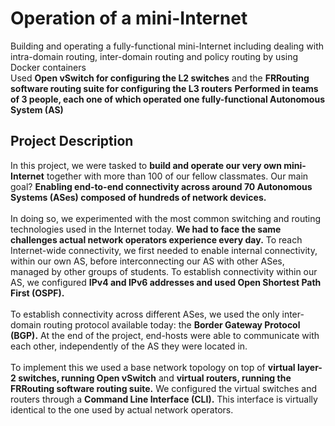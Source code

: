 # Operation of a mini-Internet
Building and operating a fully-functional mini-Internet including dealing with intra-domain routing, inter-domain routing and policy routing by using Docker containers  
Used **Open vSwitch for configuring the L2 switches** and the **FRRouting software routing suite for configuring the L3 routers**
**Performed in teams of 3 people, each one of which operated one fully-functional Autonomous System (AS)**

## Project Description
In this project, we were tasked to **build and operate our very own mini-Internet**
together with more than 100 of our fellow classmates. Our main goal? **Enabling
end-to-end connectivity across around 70 Autonomous Systems (ASes) composed
of hundreds of network devices.**\
\
In doing so, we experimented with the most
common switching and routing technologies used in the Internet today. **We had to face the same challenges actual network operators experience every day.**
To reach Internet-wide connectivity, we first needed to enable internal
connectivity, within our own AS, before interconnecting our AS with
other ASes, managed by other groups of students. To establish connectivity
within our AS, we configured **IPv4 and IPv6 addresses and used Open
Shortest Path First (OSPF).** \
\
To establish connectivity across different
ASes, we used the only inter-domain routing protocol available today: the
**Border Gateway Protocol (BGP).** At the end of the project, end-hosts were
able to communicate with each other, independently of the AS they were
located in.\
\
To implement this we used a base network topology on top of **virtual
layer-2 switches, running Open vSwitch** and
**virtual routers, running the FRRouting software routing suite.**
We configured the virtual switches and routers through a **Command Line Interface (CLI).**
This interface is virtually identical to the one used by actual network operators.
